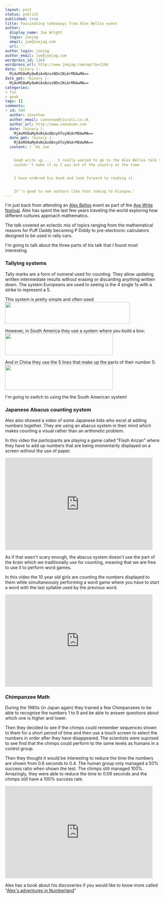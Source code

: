 ```yaml
---
layout: post
status: publish
published: true
title: Fascinating takeaways from Alex Bellos event
author:
  display_name: Joe Wright
  login: joejag
  email: joe@joejag.com
  url: ''
author_login: joejag
author_email: joe@joejag.com
wordpress_id: 1164
wordpress_url: http://www.joejag.com/wp/?p=1164
date: !binary |-
  MjAxMS0wMy0wNiAxNzozNDo1NiArMDAwMA==
date_gmt: !binary |-
  MjAxMS0wMy0wNiAxNzozNDo1NiArMDAwMA==
categories:
- fun
- geek
tags: []
comments:
- id: 344
  author: Jonathan
  author_email: cannovan@tiscali.co.uk
  author_url: http://www.cannovan.com
  date: !binary |-
    MjAxMS0wMy0xNiAxODoyOToyNSArMDAwMA==
  date_gmt: !binary |-
    MjAxMS0wMy0xNiAxODoyOToyNSArMDAwMA==
  content: ! 'Hi Joe


    Good write up...... I really wanted to go to the Alex Bellos talk too, but unfortunately
    couldn''t make it as I was out of the country at the time.


    I have ordered his book and look forward to reading it.


    It''s good to see authors like that coming to Glasgow.'
---
```

<p>I'm just back from attending an <a href="http://www.ayewrite.com/programme/events/Pages/alexbellos.aspx">Alex Bellos</a> event as part of the <a href="http://www.joejag.com/wp/2011/02/aye-write">Aye Write festival</a>.  Alex has spent the last few years traveling the world exploring how different cultures approach mathematics.</p>
<p>The talk covered an eclectic mix of topics ranging from the mathematical reasons for Puff Daddy becoming P Diddy to pre-electronic calculators designed to be used in rally cars.</p>
<p>I'm going to talk about the three parts of his talk that I found most interesting.</p>
<h3>Tallying systems</h3></p>
<p>Tally marks are a form of numeral used for counting. They allow updating written intermediate results without erasing or discarding anything written down.  The system Europeans are used to seeing is the 4 single 1s with a strike to represent a 5.</p>
<p>This system is pretty simple and often used:<br />
<img src="http://localhost/wordpress/wp-content/uploads/2011/03/euro.png" alt="" title="euro" width="406" height="71" class="aligncenter size-full wp-image-1167" /></p>
<p>However, in South America they use a system where you build a box:<br />
<img src="http://localhost/wordpress/wp-content/uploads/2011/03/south_american.png" alt="" title="south_american" width="351" height="71" class="aligncenter size-full wp-image-1168" /></p>
<p>And in China they use the 5 lines that make up the parts of their number 5:<br />
<img src="http://localhost/wordpress/wp-content/uploads/2011/03/chinese.png" alt="" title="chinese" width="351" height="82" class="aligncenter size-full wp-image-1169" /></p>
<p>I'm going to switch to using the the South American system!</p>
<h3>Japanese Abacus counting system</h3></p>
<p>Alex also showed a video of some Japanese kids who excel at adding numbers together. They are using an abacus system in their mind which makes counting a visual rather than an arithmetic problem.</p>
<p>In this video the participants are playing a game called "Flash Anzan" where they have to add up numbers that are being momentarily displayed on a screen without the use of paper.</p>
<p><iframe title="YouTube video player" width="480" height="300" src="http://www.youtube.com/embed/YvBEEy5_zdM" frameborder="0" allowfullscreen></iframe></p>
<p>As if that wasn't scary enough, the abacus system doesn't use the part of the brain which we traditionally use for counting, meaning that we are free to use it to perform word games.  </p>
<p>In this video the 10 year old girls are counting the numbers displayed to them while simultaneously performing a word game where you have to start a word with the last syllable used by the previous word.</p>
<p><object style="height: 300px; width: 480px"><param name="movie" value="http://www.youtube.com/v/_vGMsVirYKs?version=3"><param name="allowFullScreen" value="true"><param name="allowScriptAccess" value="always"><embed src="http://www.youtube.com/v/_vGMsVirYKs?version=3" type="application/x-shockwave-flash" allowfullscreen="true" allowScriptAccess="always" width="480" height="300"></object></p>
<h3>Chimpanzee Math</h3></p>
<p>During the 1980s (in Japan again) they trained a few Chimpanzees to be able to recognise the numbers 1 to 9 and be able to answer questions about which one is higher and lower.</p>
<p>Then they decided to see if the chimps could remember sequences shown to them for a short period of time and then use a touch screen to select the numbers in order after they have disappeared.  The scientists were suprised to see find that the chimps could perform to the same levels as humans in a control group.</p>
<p>Then they thought it would be interesting to reduce the time the numbers are shown from 0.6 seconds to 0.4.  The human group only managed a 50% success ratio when shown the test.  The chimps still managed 100%.  Amazingly, they were able to reduce the time to 0.09 seconds and the chimps still have a 100% success rate. </p>
<p><iframe title="YouTube video player" width="480" height="300" src="http://www.youtube.com/embed/zJAH4ZJBiN8" frameborder="0" allowfullscreen></iframe></p>
<p>Alex has a book about his discoveries if you would like to know more called "<a href="http://www.amazon.co.uk/Alexs-Adventures-Numberland-Alex-Bellos/dp/0747597162">Alex's adventures in Numberland</a>"</p>
